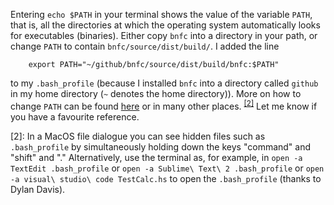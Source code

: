Entering `echo $PATH` in your terminal shows the value of the variable `PATH`, that is, 
all the directories at which the operating system automatically looks for executables (binaries). 
Either copy `bnfc` into a directory in your path, or change `PATH` to contain `bnfc/source/dist/build/`. I added the line

        export PATH="~/github/bnfc/source/dist/build/bnfc:$PATH"
        
to my `.bash_profile` (because I installed `bnfc` into a directory called `github` in my home directory (`~` denotes the home directory)). More on how to change `PATH` can be found [here](https://www.computerhope.com/issues/ch001647.htm) or in many other places. <sup>[[2]](#hidden)</sup> Let me know if you have a favourite reference.

<a name="hidden">[2]</a>: In a MacOS file dialogue you can see hidden files such as `.bash_profile` by simultaneously holding down the keys "command" and "shift" and "." Alternatively, use the terminal as, for example, in `open -a TextEdit .bash_profile` or `open -a Sublime\ Text\ 2 .bash_profile` or `open -a visual\ studio\ code TestCalc.hs` to open the `.bash_profile` (thanks to Dylan Davis).
